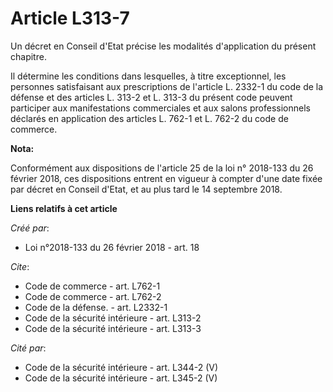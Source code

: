 # Article L313-7

Un décret en Conseil d'Etat précise les modalités d'application du présent chapitre. 

Il détermine les conditions dans lesquelles, à titre exceptionnel, les personnes satisfaisant aux prescriptions de l'article
L. 2332-1 du code de la défense et des articles L. 313-2 et L. 313-3 du présent code peuvent participer aux manifestations
commerciales et aux salons professionnels déclarés en application des articles L. 762-1 et L. 762-2 du code de commerce.

**Nota:**

Conformément aux dispositions de l'article 25 de la loi n° 2018-133 du 26 février 2018, ces dispositions entrent en vigueur à
compter d'une date fixée par décret en Conseil d'Etat, et au plus tard le 14 septembre 2018.

**Liens relatifs à cet article**

_Créé par_:

  - Loi n°2018-133 du 26 février 2018 - art. 18

_Cite_:

  - Code de commerce - art. L762-1
  - Code de commerce - art. L762-2
  - Code de la défense. - art. L2332-1
  - Code de la sécurité intérieure - art. L313-2
  - Code de la sécurité intérieure - art. L313-3

_Cité par_:

  - Code de la sécurité intérieure - art. L344-2 (V)
  - Code de la sécurité intérieure - art. L345-2 (V)
